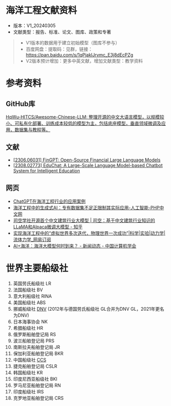 # 海洋工程文献资料
- 版本：V1_20240305
- 文献类型：报告、标准、论文、图库、政策和专著
> - V1版本的数据用于建立初始模型（图库不参与）
> - 百度网盘：提取码：见群，链接：https://pan.baidu.com/s/1qPjaklJrvmc_E3j8dEcPZg
> - V2版本预计增加：更多中英文献，增加文献类型：教学资料

# 参考资料
## GitHub库
[HqWu-HITCS/Awesome-Chinese-LLM: 整理开源的中文大语言模型，以规模较小、可私有化部署、训练成本较低的模型为主，包括底座模型，垂直领域微调及应用，数据集与教程等。](https://github.com/HqWu-HITCS/Awesome-Chinese-LLM)

## 文献
- [[2306.06031] FinGPT: Open-Source Financial Large Language Models](https://arxiv.org/abs/2306.06031)
- [[2308.02773] EduChat: A Large-Scale Language Model-based Chatbot System for Intelligent Education](https://arxiv.org/abs/2308.02773)

## 网页
- [ChatGPT在海洋工程行业的应用案例](https://sujiang.blog/blog/2023/05/14/chatgpt%E5%9C%A8%E6%B5%B7%E6%B4%8B%E5%B7%A5%E7%A8%8B%E8%A1%8C%E4%B8%9A%E7%9A%84%E5%BA%94%E7%94%A8%E6%A1%88%E4%BE%8B/)
- [海洋工程中的生成式AI：专有数据集不足正限制其实际应用-人工智能-PHP中文网](https://www.php.cn/faq/623498.html)
- [司空学社开源首个中文建筑行业大模型 | 司空：基于中文建筑行业知识的LLaMA和Alpaca微调大模型 - 知乎](https://zhuanlan.zhihu.com/p/641374615)
- [实现海洋工程中的“虚拟世界多次迭代，物理世界一次成功”|科学|实验|动力学|流体力学_网易订阅](https://www.163.com/dy/article/IORARFBG05325Q3L.html)
- [AI+海洋：海洋大模型何时到来？ - 新闻动态 - 中国计算机学会](https://www.ccf.org.cn/YOCSEF/Branches/Qingdao/News/2023-11-03/796826.shtml)

# 世界主要船级社
1. 英国劳氏船级社 LR
2. 法国船级社 BV
3. 意大利船级社 RINA
4. 美国船级社 ABS
5. 挪威船级社 [DNV](https://www.dnv.com/cn) (2012年与德国劳氏船级社 GL合并为DNV GL，2021年更名为DNV)
6. 日本海事协会 NK
7. 希腊船级社 HR
8. 俄罗斯船舶登记局 RS
9. 波兰船舶登记局 PRS
10. 南斯拉夫船舶登记局 JR
11. 保加利亚船舶登记局 BKR
12. 中国船级社 [CCS](https://www.ccs.org.cn/ccswz/)
13. 捷克船舶登记局 CSLR
14. 韩国船级社 KR
15. 印度尼西亚船级社 BKI
16. 罗马尼亚船舶登记局 RN
17. 印度船级社 IRS
18. 克罗地亚船舶登记局 CRS
